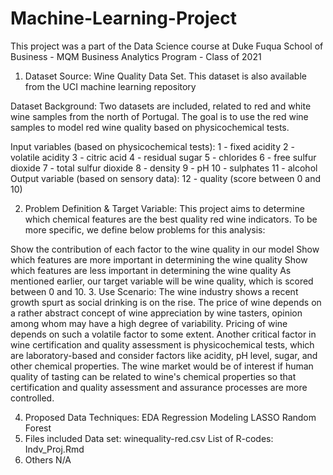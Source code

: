 # Machine-Learning-Project
This project was a part of the Data Science course at Duke Fuqua School of Business - MQM Business Analytics Program - Class of 2021

1. Dataset Source:
Wine Quality Data Set. This dataset is also available from the UCI machine learning repository 

Dataset Background: Two datasets are included, related to red and white wine samples from the north of Portugal. The goal is to use the red wine samples to model red wine quality based on physicochemical tests.

Input variables (based on physicochemical tests): 1 - fixed acidity 2 - volatile acidity 3 - citric acid 4 - residual sugar 5 - chlorides 6 - free sulfur dioxide 7 - total sulfur dioxide 8 - density 9 - pH 10 - sulphates 11 - alcohol Output variable (based on sensory data): 12 - quality (score between 0 and 10)

2. Problem Definition & Target Variable:
This project aims to determine which chemical features are the best quality red wine indicators. To be more specific, we define below problems for this analysis:

Show the contribution of each factor to the wine quality in our model
Show which features are more important in determining the wine quality
Show which features are less important in determining the wine quality As mentioned earlier, our target variable will be wine quality, which is scored between 0 and 10.
3. Use Scenario:
The wine industry shows a recent growth spurt as social drinking is on the rise. The price of wine depends on a rather abstract concept of wine appreciation by wine tasters, opinion among whom may have a high degree of variability. Pricing of wine depends on such a volatile factor to some extent. Another critical factor in wine certification and quality assessment is physicochemical tests, which are laboratory-based and consider factors like acidity, pH level, sugar, and other chemical properties. The wine market would be of interest if human quality of tasting can be related to wine's chemical properties so that certification and quality assessment and assurance processes are more controlled.

4. Proposed Data Techniques:
EDA
Regression Modeling
LASSO
Random Forest
5. Files included
Data set: winequality-red.csv
List of R-codes: Indv_Proj.Rmd
6. Others
N/A
